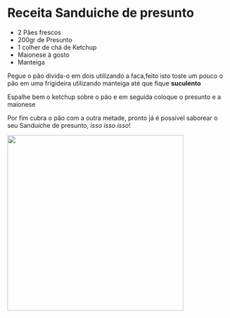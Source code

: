 <!DOCTYPE html>
<html>
	<head>
		<meta charset="utf-8">
	</head>
 	 <body>
	   	<h1>Receita Sanduiche de presunto</h1>

<ul>
	<li>2 Pães frescos</li>
	<li>200gr de Presunto</li>
	<li>1 colher de chá de Ketchup</li>
	<li>Maionese à gosto</li>
	<li>Manteiga</li>

</ul>

<p>Pegue o pão divida-o em dois utilizando a faca,feito isto toste um pouco o pão em uma frigideira utilizando manteiga até que fique <strong>suculento</strong></p>
<p>Espalhe bem o ketchup sobre o pão e em seguida coloque o presunto e a maionese</p>
<p>Por fim cubra o pão com a outra metade, pronto já é possível saborear o seu Sanduíche de presunto, <i>isso isso isso</i>!</p>
<img src="https://pbs.twimg.com/media/BxN6WAfIUAEjAkb.jpg" width="400">
	</body>

</html>
